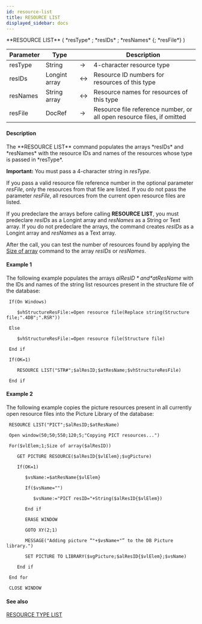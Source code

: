 ```yaml
---
id: resource-list
title: RESOURCE LIST
displayed_sidebar: docs
---
```


<!--REF #_command_.RESOURCE LIST.Syntax-->**RESOURCE LIST** ( *resType* ; *resIDs* ; *resNames* {; *resFile*} )<!-- END REF-->
<!--REF #_command_.RESOURCE LIST.Params-->
| Parameter | Type |  | Description |
| --- | --- | --- | --- |
| resType | String | -> | 4-character resource type |
| resIDs | Longint array | <-> | Resource ID numbers for resources of this type |
| resNames | String array | <-> | Resource names for resources of this type |
| resFile | DocRef | -> | Resource file reference number, or all open resource files, if omitted |

<!-- END REF-->

#### Description 

<!--REF #_command_.RESOURCE LIST.Summary-->The **RESOURCE LIST** command populates the arrays *resIDs* and *resNames* with the resource IDs and names of the resources whose type is passed in *resType*.<!-- END REF-->

**Important:** You must pass a 4-character string in *resType*.

If you pass a valid resource file reference number in the optional parameter *resFile*, only the resources from that file are listed. If you do not pass the parameter *resFile*, all resources from the current open resource files are listed.

If you predeclare the arrays before calling **RESOURCE LIST**, you must predeclare *resIDs* as a Longint array and *resNames* as a String or Text array. If you do not predeclare the arrays, the command creates *resIDs* as a Longint array and *resNames* as a Text array.

After the call, you can test the number of resources found by applying the [Size of array](size-of-array.md) command to the array *resIDs* or *resNames*.

#### Example 1 

The following example populates the arrays *$alResID* and *$atResName* with the IDs and names of the string list resources present in the structure file of the database:

```4d
 If(On Windows)

    $vhStructureResFile:=Open resource file(Replace string(Structure file;".4DB";".RSR"))

 Else

    $vhStructureResFile:=Open resource file(Structure file)

 End if

 If(OK=1)

    RESOURCE LIST("STR#";$alResID;$atResName;$vhStructureResFile)

 End if
```

#### Example 2 

The following example copies the picture resources present in all currently open resource files into the Picture Library of the database:

```4d
 RESOURCE LIST("PICT";$alResID;$atResName)

 Open window(50;50;550;120;5;"Copying PICT resources...")

 For($vlElem;1;Size of array($alResID))

    GET PICTURE RESOURCE($alResID{$vlElem};$vgPicture)

    If(OK=1)

       $vsName:=$atResName{$vlElem}

       If($vsName="")

          $vsName:="PICT resID="+String($alResID{$vlElem})

       End if

       ERASE WINDOW

       GOTO XY(2;1)

       MESSAGE("Adding picture “"+$vsName+"” to the DB Picture library.")

       SET PICTURE TO LIBRARY($vgPicture;$alResID{$vlElem};$vsName)

    End if

 End for

 CLOSE WINDOW
```

#### See also 
[RESOURCE TYPE LIST](resource-type-list.md)  